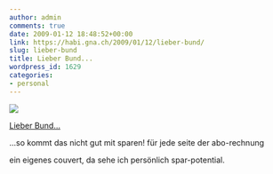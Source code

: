 ```yaml
---
author: admin
comments: true
date: 2009-01-12 18:48:52+00:00
link: https://habi.gna.ch/2009/01/12/lieber-bund/
slug: lieber-bund
title: Lieber Bund...
wordpress_id: 1629
categories:
- personal
---
```



 [![](https://static.flickr.com/3405/3191307225_64d3363c26_m.jpg)](https://www.flickr.com/photos/habi/3191307225/)
   

 
  [Lieber Bund...](https://www.flickr.com/photos/habi/3191307225/)
    

 



...so kommt das nicht gut mit sparen! für jede seite der abo-rechnung  

ein eigenes couvert, da sehe ich persönlich spar-potential.
  

